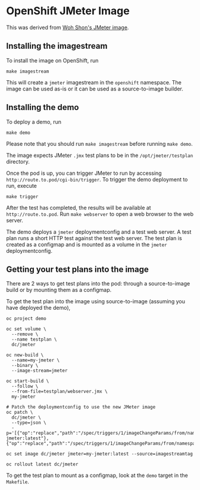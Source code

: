 # OpenShift JMeter Image

This was derived from [Woh Shon's JMeter image](https://hub.docker.com/r/wohshon/jmeter).


## Installing the imagestream

To install the image on OpenShift, run

```
make imagestream
```

This will create a `jmeter` imagestream in the `openshift` namespace. The image can be used as-is or it can be used as a source-to-image builder.


## Installing the demo

To deploy a demo, run

```
make demo
```

Please note that you should run `make imagestream` before running `make demo`.

The image expects JMeter `.jmx` test plans to be in the `/opt/jmeter/testplan` directory.

Once the pod is up, you can trigger JMeter to run by accessing `http://route.to.pod/cgi-bin/trigger`. To trigger the demo deployment to run, execute

```
make trigger
```

After the test has completed, the results will be available at `http://route.to.pod`. Run `make webserver` to open a web browser to the web server.

The demo deploys a `jmeter` deploymentconfig and a test web server. A test plan runs a short HTTP test against the test web server. The test plan is created as a configmap and is mounted as a volume in the `jmeter` deploymentconfig.


## Getting your test plans into the image

There are 2 ways to get test plans into the pod: through a source-to-image build or by mounting them as a configmap.

To get the test plan into the image using source-to-image (assuming you have deployed the demo),

```
oc project demo

oc set volume \
  --remove \
  --name testplan \
  dc/jmeter

oc new-build \
  --name=my-jmeter \
  --binary \
  --image-stream=jmeter

oc start-build \
  --follow \
  --from-file=testplan/webserver.jmx \
  my-jmeter

# Patch the deploymentconfig to use the new JMeter image
oc patch \
  dc/jmeter \
  --type=json \
  -p='[{"op":"replace","path":"/spec/triggers/1/imageChangeParams/from/name","value":"my-jmeter:latest"},{"op":"replace","path":"/spec/triggers/1/imageChangeParams/from/namespace","value":"demo"}]'

oc set image dc/jmeter jmeter=my-jmeter:latest --source=imagestreamtag

oc rollout latest dc/jmeter
```

To get the test plan to mount as a configmap, look at the `demo` target in the `Makefile`.
